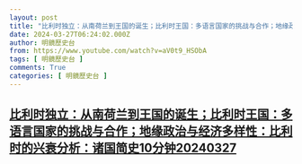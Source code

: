 ```yaml
---
layout: post
title: "比利时独立：从南荷兰到王国的诞生；比利时王国：多语言国家的挑战与合作；地缘政治与经济多样性：比利时的兴衰分析：诸国简史10分钟20240327"
date: 2024-03-27T06:24:02.000Z
author: 明鏡歷史台
from: https://www.youtube.com/watch?v=aV0t9_HSObA
tags: [ 明鏡歷史台 ]
comments: True
categories: [ 明鏡歷史台 ]
---
```

<!--1711520642000-->
[比利时独立：从南荷兰到王国的诞生；比利时王国：多语言国家的挑战与合作；地缘政治与经济多样性：比利时的兴衰分析：诸国简史10分钟20240327](https://www.youtube.com/watch?v=aV0t9_HSObA)
------

<div>

</div>
